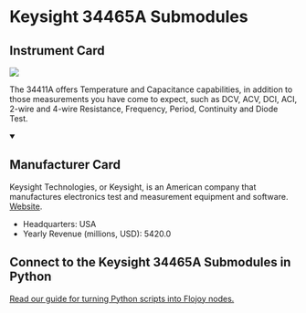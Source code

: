
# Keysight 34465A Submodules

## Instrument Card

<img src="https://v5.airtableusercontent.com/v1/19/19/1691539200000/O5b06-_kk0lELHzKl192bg/Nz9Zl532Ne3IgeacC1vOb4CiVS8vhX-jglXZ4KQL3ceuprbEtI9O1djFlJuzqQD5fWgWfuEV3fysO7AiErpnYZXjPDptnSHHYwdmc0md9tm8nW2CDuHZvKbHkz344Khe/7FvWUFAdHNixJbLtJ6UFnFHAjTH0PLnUCWYfrgvx_Ac"/>
<p>The 34411A offers Temperature and Capacitance capabilities, in addition to those measurements you have come to expect, such as DCV, ACV, DCI, ACI, 2-wire and 4-wire Resistance, Frequency, Period, Continuity and Diode Test.</p>

<details open>
<summary><h2>Manufacturer Card</h2></summary>

Keysight Technologies, or Keysight, is an American company that manufactures electronics test and measurement equipment and software. <a href="https://www.keysight.com/us/en/home.html">Website</a>.

<ul>
  <li>Headquarters: USA</li>
  <li>Yearly Revenue (millions, USD): 5420.0</li>
</ul>
</details>

## Connect to the Keysight 34465A Submodules in Python

[Read our guide for turning Python scripts into Flojoy nodes.](https://docs.flojoy.ai/custom-nodes/creating-custom-node/)


